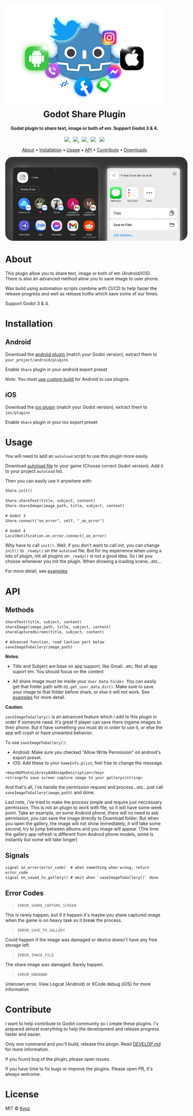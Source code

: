 <h1 align="center">
  <br>
  <img src="./icon.png" alt="Godot Share" width=512>
  <br>
  Godot Share Plugin
  <br>
</h1>

<h4 align="center">Godot plugin to share text, image or both of em. Support Godot 3 & 4</a>.</h4>

<p align="center">
  <a href="https://github.com/kyoz/godot-share/releases">
    <img src="https://img.shields.io/github/v/tag/kyoz/godot-share?label=Version&style=flat-square">
  </a>
  <span>&nbsp</span>
  <a href="https://github.com/kyoz/godot-share/actions">
    <img src="https://img.shields.io/github/actions/workflow/status/kyoz/godot-share/release.yml?label=Build&style=flat-square&color=00ad06">
  </a>
  <span>&nbsp</span>
  <a href="https://github.com/kyoz/godot-share/releases">
    <img src="https://img.shields.io/github/downloads/kyoz/godot-share/total?style=flat-square&label=Downloads&color=de3f00">
  </a>
  <span>&nbsp</span>
  <img src="https://img.shields.io/github/stars/kyoz/godot-share?style=flat-square&color=c99e00">
  <span>&nbsp</span>
  <img src="https://img.shields.io/github/license/kyoz/godot-share?style=flat-square&color=fc7b03">
</p>

<p align="center">
  <a href="#about">About</a> •
  <a href="#installation">Installation</a> •
  <a href="#usage">Usage</a> •
  <a href="#api">API</a> •
  <a href="#contribute">Contribute</a> •
  <a href="https://github.com/kyoz/godot-share/releases">Downloads</a> 
</p>

<p align="center">
  <img src="./demo.jpg" style="max-width: 580px; border-radius: 24px">
</p>

# About

This plugin allow you to share text, image or both of em (Android/iOS). There is also an advanced method allow you to save image to user phone.

Was build using automation scripts combine with CI/CD to help faster the release progress and well as release hotfix which save some of our times.

Support Godot 3 & 4.

# Installation

## Android

Download the [android plugin](https://github.com/kyoz/godot-share/releases) (match your Godot version), extract them to `your_project/android/plugins`

Enable `Share` plugin in your android export preset

*Note*: You must [use custom build](https://docs.godotengine.org/en/stable/tutorials/export/android_custom_build.html) for Android to use plugins.

## iOS

Download the [ios plugin](https://github.com/kyoz/godot-share/releases) (match your Godot version), extract them to `ios/plugins`

Enable `Share` plugin in your ios export preset

# Usage

You will need to add an `autoload` script to use this plugin more easily.

Download [autoload file](./autoload) to your game (Choose correct Godot version). Add it to your project `autoload` list.

Then you can easily use it anywhere with:

```gdscript
Share.init()

Share.shareText(title, subject, content)
Share.shareImage(image_path, title, subject, content)

# Godot 3
Share.connect("on_error", self, "_on_error")

# Godot 4
LocalNotification.on_error.connect(_on_error)
```

Why have to call `init()`. Well, if you don't want to call init, you can change `init()` to `_ready()` on the `autoload` file. But for my experience when using a lots of plugin, init all plugins on `_ready()` is not a good idea. So i let you choose whenever you init the plugin. When showing a loading scene...etc...

For more detail, see [examples](./example/)

# API

## Methods

```gdscript
shareText(title, subject, content)
shareImage(image_path, title, subject, content)
shareCapturedScreen(title, subject, content)

# Advanced function, read Caution part below
saveImageToGallery(image_path)
```

**Notes**:

- Title and Subject are base on app support, like Gmail...etc. Not all app suport em. You should focus on the content

- All share image must be inside your `User Data Folder`. You can easily get that folder path with `OS.get_user_data_dir()`. Make sure to save your image to that folder before share, or else it will not work. See [examples](./example/) for more detail.

**Caution**:

`saveImageToGallery()` is an advanced feature which i add to this plugin in order if someone need. It's great if player can save there ingame images to their phone. But it have something you must do in order to use it, or else the app will crash or have unwanted behavior.

To use `saveImageToGallery()`:

- Android: Make sure you checked "Allow Write Permission" on android's export preset.
- iOS: Add these to your `GameInfo.plist`, feel free to change the message.

```
<key>NSPhotoLibraryAddUsageDescription</key>
<string>To save screen capture image to your gallery</string>
```

And that's all, i've handle the permission request and process...etc...just call `saveImageToGallery(image_path)` and done.

Last note, i've tried to make the process simple and require just neccessary permission. This is not an plugin to work with file, so it will have some week point. Take an example, on some Android phone, there will no need to ask permission, you can save the image directly to Download folder. But when you open the gallery, the image will not show immediately, it will take some second, try to jump between albums and you image will appear. (The time the gallery app refresh is different from Android phone models, some is instantly but some will take longer)

## Signals

```gdscript
signal on_error(error_code)  # when something when wrong, return error_code
signal on_saved_to_gallery() # emit when `saveImageToGallery()` done
```

## Error Codes

> `ERROR_SHARE_CAPTURE_SCREEN`

This is rarely happen, but if it happen it's maybe you share captured image when the game is on heavy task so it break the process. 

> `ERROR_SAVE_TO_GALLERY`

Could happen if the image was damaged or device doesn't have any free storage left.

> `ERROR_IMAGE_FILE`

The share image was damaged. Rarely happen.

> `ERROR_UNKNOWN`

Unknown error. View Logcat (Android) or XCode debug (iOS) for more information

# Contribute

I want to help contribute to Godot community so i create these plugins. I'v prepared almost everything to help the development and release progress faster and easier.

Only one command and you'll build, release this plugin. Read [DEVELOP.md](./DEVELOP.md) for more information.

If you found bug of the plugin, please open issues.

If you have time to fix bugs or improve the plugins. Please open PR, it's always welcome.

# License

MIT © [Kyoz](mailto:banminkyoz@gmail.com)